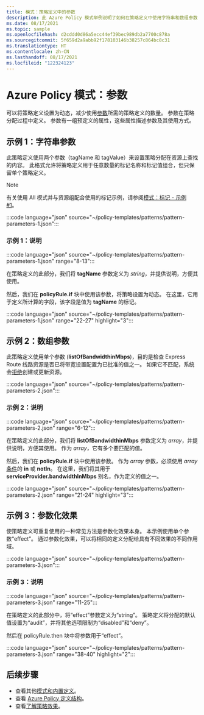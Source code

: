 ```yaml
---
title: 模式：策略定义中的参数
description: 此 Azure Policy 模式举例说明了如何在策略定义中使用字符串和数组参数，以及如何将效果参数化。
ms.date: 08/17/2021
ms.topic: sample
ms.openlocfilehash: d2cddd0d86a5ecc44ef39bec989db2a7700c878a
ms.sourcegitcommit: 5f659d2a9abb92f178103146b38257c864bc8c31
ms.translationtype: HT
ms.contentlocale: zh-CN
ms.lasthandoff: 08/17/2021
ms.locfileid: "122324123"
---
```

# <a name="azure-policy-pattern-parameters"></a>Azure Policy 模式：参数

可以将策略定义设置为动态，减少使用[参数](../concepts/definition-structure.md#parameters)所需的策略定义的数量。 参数在策略分配过程中定义。 参数有一组预定义的属性，这些属性描述参数及其使用方式。

## <a name="sample-1-string-parameters"></a>示例 1：字符串参数

此策略定义使用两个参数（tagName 和 tagValue）来设置策略分配在资源上查找的内容。 此格式允许将策略定义用于任意数量的标记名称和标记值组合，但只保留单个策略定义。

> [!NOTE]
> 有关使用 All 模式并与资源组配合使用的标记示例，请参阅[模式：标记 - 示例 #1](./pattern-tags.md#sample-1-parameterize-tags)。

:::code language="json" source="~/policy-templates/patterns/pattern-parameters-1.json":::

### <a name="sample-1-explanation"></a>示例 1：说明

:::code language="json" source="~/policy-templates/patterns/pattern-parameters-1.json" range="8-13":::

在策略定义的此部分，我们将 **tagName** 参数定义为 _string_，并提供说明，方便其使用。

然后，我们在 **policyRule.if** 块中使用该参数，将策略设置为动态。 在这里，它用于定义所计算的字段，该字段是值为 **tagName** 的标记。

:::code language="json" source="~/policy-templates/patterns/pattern-parameters-1.json" range="22-27" highlight="3":::

## <a name="sample-2-array-parameters"></a>示例 2：数组参数

此策略定义使用单个参数 (**listOfBandwidthinMbps**)，目的是检查 Express Route 线路资源是否已将带宽设置配置为已批准的值之一。 如果它不匹配，系统会[拒绝](../concepts/effects.md#deny)创建或更新资源。

:::code language="json" source="~/policy-templates/patterns/pattern-parameters-2.json":::

### <a name="sample-2-explanation"></a>示例 2：说明

:::code language="json" source="~/policy-templates/patterns/pattern-parameters-2.json" range="6-12":::

在策略定义的此部分，我们将 **listOfBandwidthinMbps** 参数定义为 _array_，并提供说明，方便其使用。 作为 _array_，它有多个要匹配的值。

然后，我们在 **policyRule.if** 块中使用该参数。 作为 _array_ 参数，必须使用 _array_
[条件](../concepts/definition-structure.md#conditions)的 **in** 或 **notIn**。
在这里，我们将其用于 **serviceProvider.bandwidthInMbps** 别名，作为定义的值之一。

:::code language="json" source="~/policy-templates/patterns/pattern-parameters-2.json" range="21-24" highlight="3":::

## <a name="sample-3-parameterized-effect"></a>示例 3：参数化效果

使策略定义可重复使用的一种常见方法是参数化效果本身。 本示例使用单个参数“effect”。 通过参数化效果，可以将相同的定义分配给具有不同效果的不同作用域。

:::code language="json" source="~/policy-templates/patterns/pattern-parameters-3.json":::

### <a name="sample-3-explanation"></a>示例 3：说明

:::code language="json" source="~/policy-templates/patterns/pattern-parameters-3.json" range="11-25":::

在策略定义的此部分中，将“effect”参数定义为“string”。 策略定义将分配的默认值设置为“audit”，并将其他选项限制为“disabled”和“deny”。

然后在 policyRule.then 块中将参数用于“effect”。

:::code language="json" source="~/policy-templates/patterns/pattern-parameters-3.json" range="38-40" highlight="2":::

## <a name="next-steps"></a>后续步骤

- 查看其他[模式和内置定义](./index.md)。
- 查看 [Azure Policy 定义结构](../concepts/definition-structure.md)。
- 查看[了解策略效果](../concepts/effects.md)。
